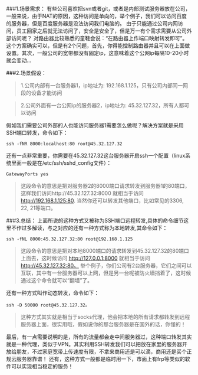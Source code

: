 ###1.场景需求：
有些公司喜欢把svn或者git，或者是内部测试服务器放在公司，一般来说，由于NAT的原因，这种访问是单向的，举个例子，我们可以访问百度的服务器，但是百度服务器是没法访问我们电脑的。
由于只能通过公司内网访问，员工回家之后就无法访问了，安全是安全了，但是万一有个需求需要从公司外部访问呢？
对路由器比较熟悉的童鞋会说：“在路由器上作端口映射转发即可”。这个方案确实可以，但是有2个问题，首先，你得能控制路由器并且可以在上面做设置。其次，一般公司的宽带都没有固定ip，这意味着这个公网ip每隔10-20小时就会变动...

###2.场景假设：
>1.公司内部有一台服务器1，ip地址为: 192.168.1.125，只有公司内部同一网段的设备才能访问

>2.公司外面有一台公网ip的服务器2，ip地址为: 45.32.127.32，所有人都可以访问

假如我们需要公司外部的人也能访问服务器1需要怎么做呢？解决方案就是采用SSH端口转发，命令如下：
```
ssh -fNR 8000:localhost:80 root@45.32.127.32
```
还有一点非常重要，你需要在45.32.127.32这台服务器开启ssh一个配置（linux系统里面一般是在/etc/ssh/sshd_config文件）：
```
GatewayPorts yes
```
>这段命令的意思是把对服务器2的8000端口请求转发到服务器1的80端口，这样我们访问http://45.32.127.32:8000 就相当于访问 http://192.168.1.125:80. 当然你还可以转发其他端口，比如常见的3306, 22, 21等端口。

###3.总结：
上面所说的这种方式又被称为SSH端口远程转发,具体的命令细节这里不作过多解读，与之对应的还有一种方式称为本地转发,其命令如下：
```
ssh -fNL 8000:45.32.127.32:80 root@192.168.1.125
```
>这段命令的意思是把对本地8000端口的请求转发到45.32.127.32的80端口上面去，这时候访问 http://127.0.0.1:8000 就相当于访问 http://45.32.127.32:80。
举个例子，你们公司有2台服务器，它们之间可以互联，其中有一台服务器可以上网，但是另一台呢被防火墙挡着了，这时候通过这个命令就可以“翻墙”了。

还有一种方式叫作动态转发，命令如下：
```
ssh -D 50000 root@45.32.127.32。
```
> 这种方式其实就是相当于socks代理，他会把本地的所有请求都转发到远程服务器上面，很实用哦，假如说你的那台服务器是在国外的话，你懂的！

最后，有一点需要说明的是，所有的流量都会走中间服务器过，这种端口转发其实就是一种代理，类似于VPN。其实利用SSH转发我们可以把放在家里的服务器开放给朋友，不过家庭宽带上传速度有限，不拿来商用还是可以滴，商用还是买个正规云服务器靠谱！
还有，这种方式一般都是临时用一下，市面上有frp等类似的软件可以实现相当稳定的服务！